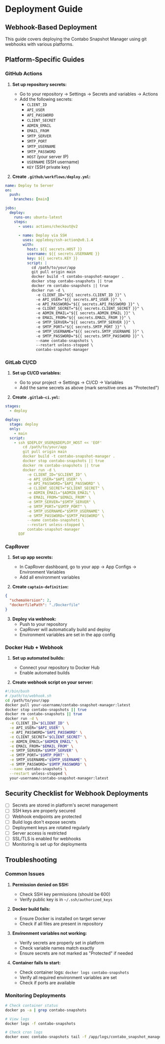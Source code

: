# Deployment Guide

## Webhook-Based Deployment

This guide covers deploying the Contabo Snapshot Manager using git webhooks with various platforms.

## Platform-Specific Guides

### GitHub Actions

1. **Set up repository secrets:**
   - Go to your repository → Settings → Secrets and variables → Actions
   - Add the following secrets:
     - `CLIENT_ID`
     - `API_USER`
     - `API_PASSWORD`
     - `CLIENT_SECRET`
     - `ADMIN_EMAIL`
     - `EMAIL_FROM`
     - `SMTP_SERVER`
     - `SMTP_PORT`
     - `SMTP_USERNAME`
     - `SMTP_PASSWORD`
     - `HOST` (your server IP)
     - `USERNAME` (SSH username)
     - `KEY` (SSH private key)

2. **Create `.github/workflows/deploy.yml`:**
```yaml
name: Deploy to Server
on:
  push:
    branches: [main]

jobs:
  deploy:
    runs-on: ubuntu-latest
    steps:
      - uses: actions/checkout@v2
      
      - name: Deploy via SSH
        uses: appleboy/ssh-action@v0.1.4
        with:
          host: ${{ secrets.HOST }}
          username: ${{ secrets.USERNAME }}
          key: ${{ secrets.KEY }}
          script: |
            cd /path/to/your/app
            git pull origin main
            docker build -t contabo-snapshot-manager .
            docker stop contabo-snapshots || true
            docker rm contabo-snapshots || true
            docker run -d \
              -e CLIENT_ID="${{ secrets.CLIENT_ID }}" \
              -e API_USER="${{ secrets.API_USER }}" \
              -e API_PASSWORD="${{ secrets.API_PASSWORD }}" \
              -e CLIENT_SECRET="${{ secrets.CLIENT_SECRET }}" \
              -e ADMIN_EMAIL="${{ secrets.ADMIN_EMAIL }}" \
              -e EMAIL_FROM="${{ secrets.EMAIL_FROM }}" \
              -e SMTP_SERVER="${{ secrets.SMTP_SERVER }}" \
              -e SMTP_PORT="${{ secrets.SMTP_PORT }}" \
              -e SMTP_USERNAME="${{ secrets.SMTP_USERNAME }}" \
              -e SMTP_PASSWORD="${{ secrets.SMTP_PASSWORD }}" \
              --name contabo-snapshots \
              --restart unless-stopped \
              contabo-snapshot-manager
```

### GitLab CI/CD

1. **Set up CI/CD variables:**
   - Go to your project → Settings → CI/CD → Variables
   - Add the same secrets as above (mark sensitive ones as "Protected")

2. **Create `.gitlab-ci.yml`:**
```yaml
stages:
  - deploy

deploy:
  stage: deploy
  only:
    - main
  script:
    - ssh $DEPLOY_USER@$DEPLOY_HOST << 'EOF'
        cd /path/to/your/app
        git pull origin main
        docker build -t contabo-snapshot-manager .
        docker stop contabo-snapshots || true
        docker rm contabo-snapshots || true
        docker run -d \
          -e CLIENT_ID="$CLIENT_ID" \
          -e API_USER="$API_USER" \
          -e API_PASSWORD="$API_PASSWORD" \
          -e CLIENT_SECRET="$CLIENT_SECRET" \
          -e ADMIN_EMAIL="$ADMIN_EMAIL" \
          -e EMAIL_FROM="$EMAIL_FROM" \
          -e SMTP_SERVER="$SMTP_SERVER" \
          -e SMTP_PORT="$SMTP_PORT" \
          -e SMTP_USERNAME="$SMTP_USERNAME" \
          -e SMTP_PASSWORD="$SMTP_PASSWORD" \
          --name contabo-snapshots \
          --restart unless-stopped \
          contabo-snapshot-manager
      EOF
```

### CapRover

1. **Set up app secrets:**
   - In CapRover dashboard, go to your app → App Configs → Environment Variables
   - Add all environment variables

2. **Create `captain-definition`:**
```json
{
  "schemaVersion": 2,
  "dockerfilePath": "./Dockerfile"
}
```

3. **Deploy via webhook:**
   - Push to your repository
   - CapRover will automatically build and deploy
   - Environment variables are set in the app config

### Docker Hub + Webhook

1. **Set up automated builds:**
   - Connect your repository to Docker Hub
   - Enable automated builds

2. **Create webhook script on your server:**
```bash
#!/bin/bash
# /path/to/webhook.sh
cd /path/to/your/app
docker pull your-username/contabo-snapshot-manager:latest
docker stop contabo-snapshots || true
docker rm contabo-snapshots || true
docker run -d \
  -e CLIENT_ID="$CLIENT_ID" \
  -e API_USER="$API_USER" \
  -e API_PASSWORD="$API_PASSWORD" \
  -e CLIENT_SECRET="$CLIENT_SECRET" \
  -e ADMIN_EMAIL="$ADMIN_EMAIL" \
  -e EMAIL_FROM="$EMAIL_FROM" \
  -e SMTP_SERVER="$SMTP_SERVER" \
  -e SMTP_PORT="$SMTP_PORT" \
  -e SMTP_USERNAME="$SMTP_USERNAME" \
  -e SMTP_PASSWORD="$SMTP_PASSWORD" \
  --name contabo-snapshots \
  --restart unless-stopped \
  your-username/contabo-snapshot-manager:latest
```

## Security Checklist for Webhook Deployments

- [ ] Secrets are stored in platform's secret management
- [ ] SSH keys are properly secured
- [ ] Webhook endpoints are protected
- [ ] Build logs don't expose secrets
- [ ] Deployment keys are rotated regularly
- [ ] Server access is restricted
- [ ] SSL/TLS is enabled for webhooks
- [ ] Monitoring is set up for deployments

## Troubleshooting

### Common Issues

1. **Permission denied on SSH:**
   - Check SSH key permissions (should be 600)
   - Verify public key is in `~/.ssh/authorized_keys`

2. **Docker build fails:**
   - Ensure Docker is installed on target server
   - Check if all files are present in repository

3. **Environment variables not working:**
   - Verify secrets are properly set in platform
   - Check variable names match exactly
   - Ensure secrets are not marked as "Protected" if needed

4. **Container fails to start:**
   - Check container logs: `docker logs contabo-snapshots`
   - Verify all required environment variables are set
   - Check if ports are available

### Monitoring Deployments

```bash
# Check container status
docker ps -a | grep contabo-snapshots

# View logs
docker logs -f contabo-snapshots

# Check cron logs
docker exec contabo-snapshots tail -f /app/logs/contabo_snapshot_manager.log
``` 